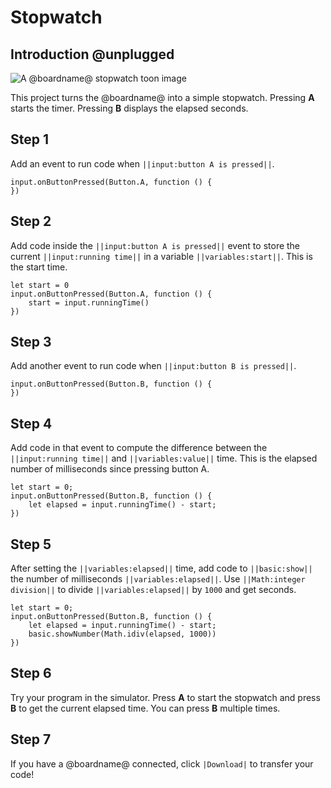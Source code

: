 # Stopwatch

## Introduction @unplugged

![A @boardname@ stopwatch toon image](/static/mb/projects/stopwatch.png)

This project turns the @boardname@ into a simple stopwatch. Pressing **A** starts the timer. Pressing **B** displays the elapsed seconds.

## Step 1

Add an event to run code when ``||input:button A is pressed||``.

```spy
input.onButtonPressed(Button.A, function () {
})
```

## Step 2

Add code inside the ``||input:button A is pressed||`` event to store the current
``||input:running time||`` in a variable ``||variables:start||``. This is the start time.

```spy
let start = 0
input.onButtonPressed(Button.A, function () {
    start = input.runningTime()
})
```

## Step 3

Add another event to run code when ``||input:button B is pressed||``.

```spy
input.onButtonPressed(Button.B, function () {
})
```

## Step 4

Add code in that event to compute the difference between the ``||input:running time||`` 
and ``||variables:value||`` time. This is the elapsed number of milliseconds since
pressing button A.

```spy
let start = 0;
input.onButtonPressed(Button.B, function () {
    let elapsed = input.runningTime() - start;
})
```

## Step 5

After setting the ``||variables:elapsed||`` time, add code to ``||basic:show||`` the
number of milliseconds ``||variables:elapsed||``. Use ``||Math:integer division||`` to
divide ``||variables:elapsed||`` by ``1000`` and get seconds.

```spy
let start = 0;
input.onButtonPressed(Button.B, function () {
    let elapsed = input.runningTime() - start;
    basic.showNumber(Math.idiv(elapsed, 1000))
})
```

## Step 6

Try your program in the simulator. Press **A** to start the stopwatch and press **B** to get the
current elapsed time. You can press **B** multiple times.

## Step 7

If you have a @boardname@ connected, click ``|Download|`` to transfer your code!
